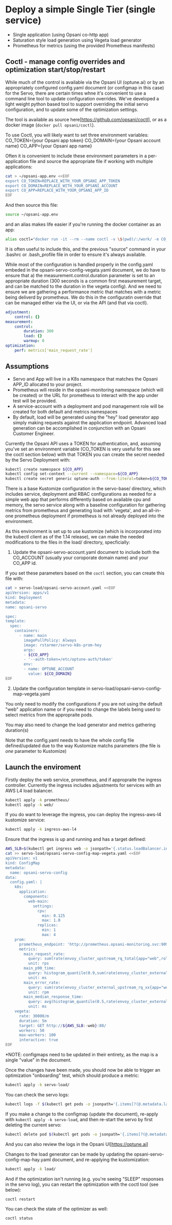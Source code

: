 # Deploy a simple Single Tier (single service)

* Single application (using Opsani co-http app)
* Saturation style load generation using Vegeta load generator
* Prometheus for metrics (using the provided Prometheus manifests)

## Coctl - manage config overrides and optimization start/stop/restart

While much of the control is available via the Opsani UI (optune.ai) or by an appropriately configured config.yaml document (or configmap in this case) for the Servo, there are certain times whne it's convenient to use a command line tool to update configuration overrides. We've developed a light weight python based tool to support overriding the initial servo configuration, and to update some
of the optimization settings.

The tool is available as source here[https://github.com/opsani/coctl], or as a docker image (`docker pull opsani/coctl`).

To use Coctl, you will likely want to set three environment variables:
  CO_TOKEN={your Opsani app token}
  CO_DOMAIN={your Opsani account name}
  CO_APP={your Opsani app name}

Often it is convenient to include these environment parameters in a per-application file and source the appropriate file if working with multiple applications:

```bash
cat > ~/opsani-app.env <<EOF
export CO_TOKEN=REPLACE_WITH_YOUR_OPSANI_APP_TOKEN
export CO_DOMAIN=REPLACE_WITH_YOUR_OPSANI_ACCOUNT
export CO_APP=REPLACE_WITH_YOUR_OPSANI_APP_ID
EOF
```

And then source this file:

```bash
source ~/opsani-app.env
```

and an alias makes life easier if you're running the docker container as an app:

```bash
alias coctl="docker run -it --rm --name coctl -v \$(pwd)/:/work/ -e CO_TOKEN=\$CO_TOKEN -e CO_DOMAIN=\$CO_DOMAIN -e CO_APP=\$CO_APP opsani/coctl:latest "
```

It is often useful to include this, and the previous "source" command in your .bashrc or .bash_profile file in order to ensure it's always available.

While most of the configuration is handled properly in the config.yaml embeded in the opsani-servo-config-vegata.yaml document, we do have to ensure that a) the measurement.control.duration parameter is set to an appropriate duration (300 seconds is a common first measurement target, and can be matched to the duration in the vegeta config).  And we need to ensure we are gathering a performance metric that matches with a metric being deliverd by prometheus.  We do this in the configuratin override that can be managed either via the UI, or via the API (and that via coctl).

```yaml
adjustment:
    control: {}
measurement:
    control:
        duration: 300
        load: {}
        warmup: 0
optimization:
    perf: metrics['main_request_rate']
```

## Assumptions

* Servo and App will live in a K8s namespace that matches the Opsani APP_ID allocated to your project.
* Prometheus will reside in the opsani-monitoring namespace (which will be created) or the URL for prometheus to interact with the app under test will be provided.
* A service-account with a deployment and pod management role will be created for both default and metrics namespaces
* By default, load will be generated using the "hey" load generator app simply making requests against the application endpoint.  Advanced load generation can be accomplished in conjunction with an Opsani Customer Engineer.

Currently the Opsani API uses a TOKEN for authentication, and, assuming you've set an environment variable (CO_TOKEN is very useful for this see the coctl section below) with that TOKEN you can create the secret needed by the Servo Deployment with:

```bash
kubectl create namespace ${CO_APP}
kubectl config set-context --current --namespace=${CO_APP}
kubectl create secret generic optune-auth --from-literal=token=${CO_TOKEN}
```

There is a base Kustomize configuration in the servo-base/ directory, which includes service, deployment and RBAC configurations as needed for a simple web app that performs differently based on available cpu and memory, the servo service along with a baseline configuration for gathering metrics from prometheus and generating load with 'vegeta', and an all-in-one prometheus deployment if prometheus is not already deployed into the environment.

As this environment is set up to use kustomize (which is incorporated into the kubectl client as of the 1.14 release), we can make the needed modifications to the files in the load/ directory, specficially:

1. Update the opsani-servo-account.yaml document to include both the CO_ACCOUNT (usually your coroporate domain name) and your CO_APP id.

  If you set these parameters based on the `coctl` section, you can create this file with:

  ```bash
cat > servo-load/opsani-servo-account.yaml <<EOF
apiVersion: apps/v1
kind: Deployment
metadata:
  name: opsani-servo

spec:
  template:
    spec:
      containers:
        - name: main
          imagePullPolicy: Always
          image: rstarmer/servo-k8s-prom-hey
          args:
          - ${CO_APP}
          - '--auth-token=/etc/optune-auth/token'
          env:
          - name: OPTUNE_ACCOUNT
            value: ${CO_DOMAIN}
EOF
  ```

2. Update the configuration template in servo-load/opsani-servo-config-map-vegeta.yaml

  You only need to modify the configurations if you are not using the default "web" application name or if you need to change the labels being used to select metrics from the appropraite pods.

  You may also need to change the load generator and metrics gathering duration(s)

  Note that the config.yaml needs to have the whole config file defined/updated due to the way Kustomize matchs parameters (the file is _one_ parameter to Kustomize)

## Launch the enviroment

Firstly deploy the web service, prometheus, and if appropraite the ingress controller.  Currently the ingress includes adjustments for services with an AWS L4 load balancer.

```bash
kubectl apply -k prometheus/
kubectl apply -k web/
```

If you do want to leverage the ingress, you can deploy the ingress-aws-l4 kustomize service:

```bash
kubectl apply -k ingress-aws-l4
```

Ensure that the ingress is up and running and has a target defined:

```bash
AWS_SLB=$(kubectl get ingress web -o jsonpath='{.status.loadBalancer.ingress[0].hostname}')
cat >> servo-load/opsani-servo-config-map-vegeta.yaml <<EOF
apiVersion: v1
kind: ConfigMap
metadata:
  name: opsani-servo-config
data:
  config.yaml: |
    k8s:
      application:
        components:
          web-main:
            settings:
              cpu:
                min: 0.125
                max: 1.0
              replicas:
                min: 1
                max: 4
    prom:
      prometheus_endpoint: 'http://prometheus.opsani-monitoring.svc:9090'
      metrics:
        main_request_rate:
          query: sum(rate(envoy_cluster_upstream_rq_total{app="web",role="main"}[1m]))
          unit: rps
        main_p90_time:
          query: histogram_quantile(0.9,sum(rate(envoy_cluster_external_upstream_rq_time_bucket{app="web",role="main"}[1m])) by (envoy_cluster_name, le))
          unit: ms
        main_error_rate:
          query: sum(rate(envoy_cluster_external_upstream_rq_xx{app="web",envoy_response_code_class!="2",role="main"}[1m]))
          unit: rpm
        main_median_response_time:
          query: avg(histogram_quantile(0.5,rate(envoy_cluster_external_upstream_rq_time_bucket{app="web",role="main"}[1m])))
          unit: ms
    vegeta:
      rate: 30000/m
      duration: 5m
      target: GET http://${AWS_SLB:-web}:80/
      workers: 50
      max-workers: 100
      interactive: true
EOF
```

*NOTE: configmaps need to be updated in their entirety, as the map is a single "value" in the document.

Once the changes have been made, you should now be able to trigger an optimization "onboarding" test, which should produce a metric:

```bash
kubectl apply -k servo-load/
```

You can check the servo logs:

```bash
kubectl logs -f $(kubectl get pods -o jsonpath='{.items[?(@.metadata.labels.comp=="opsani-servo")].metadata.name}')
```

If you make a change to the configmap (update the document), re-apply with `kubectl apply -k servo-load`, and then re-start the servo by first deleting the current servo:

```bash
kubectl delete pod $(kubectl get pods -o jsonpath='{.items[?(@.metadata.labels.comp=="opsani-servo")].metadata.name}')
```

And you can also review the logs in the Opsani UI[<https://optune.ai>]

Changes to the load generator can be made by updating the opsani-servo-config-map-hay.yaml document, and re-applying the kustomization:

```bash
kubectl apply -k load/
```

And if the optimization isn't running (e.g. you're seeing "SLEEP" responses in the servo log), you can restart the optimization with the coctl tool (see below):

```bash
coctl restart
```

You can check the state of the optimizer as well:

```bash
coctl status
```
